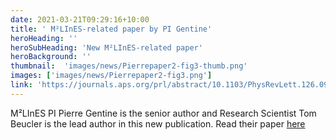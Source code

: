 ```yaml
---
date: 2021-03-21T09:29:16+10:00
title: ' M²LInES-related paper by PI Gentine'
heroHeading: ''
heroSubHeading: 'New M²LInES-related paper'
heroBackground: ''
thumbnail:  'images/news/Pierrepaper2-fig3-thumb.png'
images: ['images/news/Pierrepaper2-fig3.png']
link: 'https://journals.aps.org/prl/abstract/10.1103/PhysRevLett.126.098302' 
---
```


M²LInES PI Pierre Gentine is the senior author and Research Scientist Tom Beucler is the lead author in this new publication. Read their paper [here](https://journals.aps.org/prl/abstract/10.1103/PhysRevLett.126.098302)